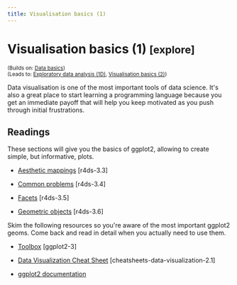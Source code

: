```yaml
---
title: Visualisation basics (1)
---
```


<!-- Generated automatically from vis-basics.yml. Do not edit by hand -->

# Visualisation basics (1) <small class='explore'>[explore]</small>
<small>(Builds on: [Data basics](data-basics.md))</small>  
<small>(Leads to: [Exploratory data analysis (1D)](eda-1d.md), [Visualisation basics (2)](vis-basics-2.md))</small>

Data visualisation is one of the most important tools of data science.
It's also a great place to start learning a programming language because
you get an immediate payoff that will help you keep motivated as you push
through initial frustrations.

## Readings

These sections will give you the basics of ggplot2, allowing to create simple,
but informative, plots.

  * [Aesthetic mappings](http://r4ds.had.co.nz/data-visualisation.html#aesthetic-mappings) [r4ds-3.3]

  * [Common problems](http://r4ds.had.co.nz/data-visualisation.html#common-problems) [r4ds-3.4]

  * [Facets](http://r4ds.had.co.nz/data-visualisation.html#facets) [r4ds-3.5]

  * [Geometric objects](http://r4ds.had.co.nz/data-visualisation.html#geometric-objects) [r4ds-3.6]

Skim the following resources so you're aware of the most important ggplot2
geoms. Come back and read in detail when you actually need to use them.

  * [Toolbox](https://link-springer-com.stanford.idm.oclc.org/chapter/10.1007/978-3-319-24277-4_3) [ggplot2-3]

  * [Data Visualization Cheat Sheet](https://github.com/rstudio/cheatsheets/raw/master/data-visualization-2.1.pdf) [cheatsheets-data-visualization-2.1]

  * [ggplot2 documentation](http://ggplot2.tidyverse.org/reference/index.html#section-layer-geoms)


